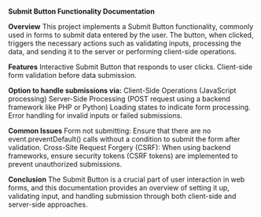 **Submit Button Functionality Documentation**

**Overview**
This project implements a Submit Button functionality, commonly used in forms to submit data entered by the user. The button, when clicked, triggers the necessary actions such as validating inputs, processing the data, and sending it to the server or performing client-side operations.

**Features**
Interactive Submit Button that responds to user clicks.
Client-side form validation before data submission.

**Option to handle submissions via:**
Client-Side Operations (JavaScript processing)
Server-Side Processing (POST request using a backend framework like PHP or Python)
Loading states to indicate form processing.
Error handling for invalid inputs or failed submissions.

**Common Issues**
Form not submitting: Ensure that there are no event.preventDefault() calls without a condition to submit the form after validation.
Cross-Site Request Forgery (CSRF): When using backend frameworks, ensure security tokens (CSRF tokens) are implemented to prevent unauthorized submissions.

**Conclusion**
The Submit Button is a crucial part of user interaction in web forms, and this documentation provides an overview of setting it up, validating input, and handling submission through both client-side and server-side approaches.
